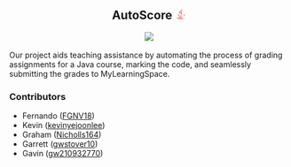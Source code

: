 <h2 align="center">AutoScore <img src="https://github.com/devicons/devicon/blob/master/icons/java/java-plain.svg" alt="java" width="20" height="20"/></h2>



<p align="center"><img height="300px" src="https://github.com/kevinyejoonlee/AutoScore/assets/73869929/a542f062-821b-49c8-ad2d-408c1496b907"/></p>



<p>Our project aids teaching assistance by automating the process of grading assignments for a Java course, marking the code, and seamlessly submitting the grades to MyLearningSpace.</p>




<h3> Contributors</h3>

<ul>
    <li>Fernando (<a href="https://github.com/FGNV18">FGNV18</a>)</li>
    <li>Kevin (<a href="https://github.com/kevinyejoonlee">kevinyejoonlee</a>)</li>
    <li>Graham (<a href="https://github.com/Nicholls164">Nicholls164</a>)</li>
    <li>Garrett (<a href="https://github.com/gwstover10">gwstover10</a>)</li>
    <li>Gavin (<a href="https://github.com/gw210932770">gw210932770</a>)</li>
</ul>



